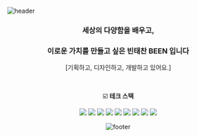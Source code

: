 ![header](https://capsule-render.vercel.app/api?type=waving&&color=d9d9d9&height=100&section=header&fontSize=90)

<div align = "center">

### 세상의 다양함을 배우고,

### 이로운 가치를 만들고 싶은 빈태찬 BEEN 입니다

[기획하고, 디자인하고, 개발하고 있어요.]

<br/>

☑️ **테크 스택**
<br/>

<img src="https://img.shields.io/badge/Javascript-f7df1e?style=flat-square&logo=javascript&logoColor=ffffff"/>
<img src="https://img.shields.io/badge/Typescript-3178C6?style=flat-square&logo=typescript&logoColor=ffffff"/>
<img src="https://img.shields.io/badge/REACT.JS-000000?style=flat-square&logo=react&logoColor=61dafb"/>
<img src="https://img.shields.io/badge/Next.js-000000?style=flat-square&logo=Next.js&logoColor=white"/>
<img src="https://img.shields.io/badge/node.js-339933?style=flat-square&logo=Node.js&logoColor=white">
<img src="https://img.shields.io/badge/express-000000?style=flat-square&logo=express&logoColor=white">
<img src="https://img.shields.io/badge/Sass-CC6699?style=flat-square&logo=Sass&logoColor=white"/>
<img src="https://img.shields.io/badge/Storybook-FF4785?style=flat-square&logo=Storybook&logoColor=white"/>
<img src="https://img.shields.io/badge/styled components-DB7093?style=flat-square&logo=styled-components&logoColor=white"/>
<br/>

![footer](https://capsule-render.vercel.app/api?type=waving&&color=gradient&height=100&section=footer&fontSize=90)
